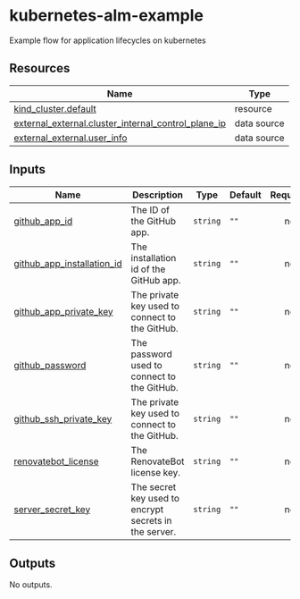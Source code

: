 # kubernetes-alm-example

Example flow for application lifecycles on kubernetes

<!-- BEGIN_TF_DOCS -->
## Resources

| Name | Type |
|------|------|
| [kind_cluster.default](https://registry.terraform.io/providers/tehcyx/kind/latest/docs/resources/cluster) | resource |
| [external_external.cluster_internal_control_plane_ip](https://registry.terraform.io/providers/hashicorp/external/latest/docs/data-sources/external) | data source |
| [external_external.user_info](https://registry.terraform.io/providers/hashicorp/external/latest/docs/data-sources/external) | data source |

## Inputs

| Name | Description | Type | Default | Required |
|------|-------------|------|---------|:--------:|
| <a name="input_github_app_id"></a> [github\_app\_id](#input\_github\_app\_id) | The ID of the GitHub app. | `string` | `""` | no |
| <a name="input_github_app_installation_id"></a> [github\_app\_installation\_id](#input\_github\_app\_installation\_id) | The installation id of the GitHub app. | `string` | `""` | no |
| <a name="input_github_app_private_key"></a> [github\_app\_private\_key](#input\_github\_app\_private\_key) | The private key used to connect to the GitHub. | `string` | `""` | no |
| <a name="input_github_password"></a> [github\_password](#input\_github\_password) | The password used to connect to the GitHub. | `string` | `""` | no |
| <a name="input_github_ssh_private_key"></a> [github\_ssh\_private\_key](#input\_github\_ssh\_private\_key) | The private key used to connect to the GitHub. | `string` | `""` | no |
| <a name="input_renovatebot_license"></a> [renovatebot\_license](#input\_renovatebot\_license) | The RenovateBot license key. | `string` | `""` | no |
| <a name="input_server_secret_key"></a> [server\_secret\_key](#input\_server\_secret\_key) | The secret key used to encrypt secrets in the server. | `string` | `""` | no |

## Outputs

No outputs.
<!-- END_TF_DOCS -->
